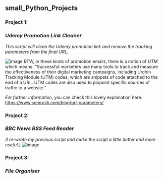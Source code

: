 ## small_Python_Projects
### Project 1: 
### _Udemy Promotion Link Cleaner_
*This script will clean the Udemy promotion link and remove the tracking parameters from the final URL.*

![image](https://github.com/emreYbs/small_Python_Projects/assets/59505246/cda17c3b-d037-418a-93e5-8c7ab36fd080)
BTW, in these kinds of promotion emails, there is a notion of _UTM_ which means:
 "Successful marketers use many tools to track and measure the effectiveness of their digital marketing campaigns, including Urchin Tracking Module (UTM) codes, which are snippets of code attached to the end of a URL. UTM codes are also used to pinpoint specific sources of traffic to a website."

 *For further information*, you can check this lovely explanation here: https://www.semrush.com/blog/url-parameters/

### Project 2:
### _BBC News RSS Feed Reader_
_(I re-wrote my previous script and make the script a little better and more useful.)_
![image](https://github.com/emreYbs/small_Python_Projects/assets/59505246/9a367c55-d338-4096-bd24-adb1172c1093)

### Project 3: 
### _File Organiser_

